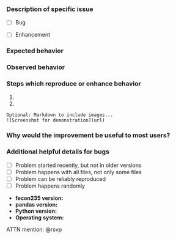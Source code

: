 ### Description of specific issue




- [ ] Bug
- [ ] Enhancement


### Expected behavior




### Observed behavior




### Steps which reproduce or enhance behavior

1. 
2. 


```
Optional: Markdown to include images...
![Screenshot for demonstration](url)
```


### Why would the improvement be useful to most users?




### Additional helpful details for bugs

- [ ] Problem started recently, but not in older versions
- [ ] Problem happens with all files, not only some files
- [ ] Problem can be reliably reproduced
- [ ] Problem happens randomly

- **fecon235 version:** 
- **pandas version:** 
- **Python version:** 
- **Operating system:** 


ATTN mention: @rsvp

